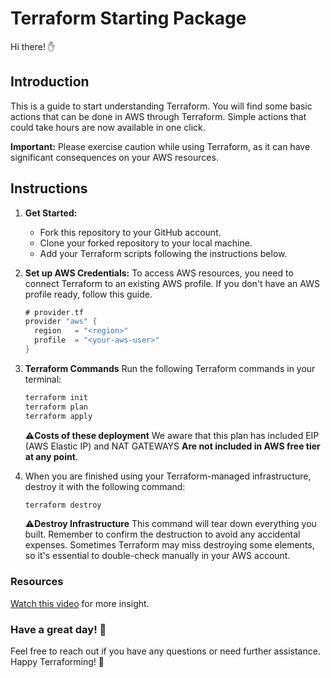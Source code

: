 # Terraform Starting Package
Hi there! ✋

## Introduction
This is a guide to start understanding Terraform. You will find some basic actions that can be done in AWS through Terraform. Simple actions that could take hours are now available in one click.

**Important:** Please exercise caution while using Terraform, as it can have significant consequences on your AWS resources.

## Instructions
1. **Get Started:**
   - Fork this repository to your GitHub account.
   - Clone your forked repository to your local machine.
   - Add your Terraform scripts following the instructions below.

2. **Set up AWS Credentials:**
   To access AWS resources, you need to connect Terraform to an existing AWS profile. If you don't have an AWS profile ready, follow this guide.

   ```go
   # provider.tf
   provider "aws" {
     region   = "<region>"
     profile  = "<your-aws-user>"
   }

3. **Terraform Commands**
    Run the following Terraform commands in your terminal:
    ```bash
    terraform init
    terraform plan
    terraform apply
    ```
     ⚠️**Costs of these deployment**
    We aware that this plan has included EIP (AWS Elastic IP) and NAT GATEWAYS **Are not included in AWS free tier at any point**.


4. When you are finished using your Terraform-managed infrastructure, destroy it with the following command:
    ```bash
    terraform destroy
    ```
    ⚠️**Destroy Infrastructure**
    This command will tear down everything you built. Remember to confirm the destruction to avoid any accidental expenses. Sometimes Terraform may miss destroying some elements, so it's essential to double-check manually in your AWS account.


### Resources

[Watch this video](https://www.youtube.com/watch?v=P_aZ1QucB3E&list=PL184oVW5ERMDGN0a7yowSQiH4qjsTeE5g&index=12) for more insight.


### Have a great day! 🚀
Feel free to reach out if you have any questions or need further assistance. Happy Terraforming! 🚀